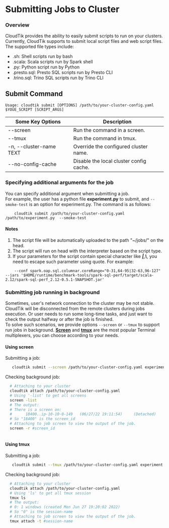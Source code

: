 # Submitting Jobs to Cluster

### Overview
CloudTik provides the ability to easily submit scripts to run on your clusters. Currently, CloudTik supports to submit local script files and web script files.
The supported file types include:
- .sh: Shell scripts run by bash
- .scala: Scala scripts run by Spark shell
- .py: Python script run by Python
- .presto.sql: Presto SQL scripts run by Presto CLI
- .trino.sql: Trino SQL scripts run by Trino CLI

## Submit Command


```
Usage: cloudtik submit [OPTIONS] /path/to/your-cluster-config.yaml $YOUE_SCRIPT [SCRIPT_ARGS]
```

| Some Key Options        | Description|
|-------------------------|---|
| --screen                |Run the command in a screen.|
| --tmux                  |Run the command in tmux.|
| -n, --cluster-name TEXT |Override the configured cluster name.|
| --no-config-cache       |Disable the local cluster config cache.|



### Specifying additional arguments for the job

You can specify additional argument when submitting a job.  
For example, the user has a python file **experiment.py** to submit, and `--smoke-test` is an option for experiment.py. The command is as follows:
```
    cloudtik submit /path/to/your-cluster-config.yaml /path/to/experiment.py  --smoke-test
```
#### Notes 
1. The script file will be automatically uploaded to the path "~/jobs/" on the head.
2. The script will run on head with the interpreter based on the script type.
3. If your parameters for the script contain special character like ***|,\\***, you need to escape such parameter using quote.
 For example:
```    
    --conf spark.oap.sql.columnar.coreRange="0-31,64-95|32-63,96-127"  --jars '$HOME/runtime/benchmark-tools/spark-sql-perf/target/scala-2.12/spark-sql-perf_2.12-0.5.1-SNAPSHOT.jar'
```  


### Submitting job running in background
    
Sometimes, user's network connection to the cluster may be not stable. CloudTik will be disconnected from the remote clusters during jobs execution.
Or user needs to run some long-time tasks, and just want to check the output halfway or after the job is finished.  
To solve such scenarios, we provide options `--screen` or `--tmux` to support run jobs in background. 
**[Screen](https://www.gnu.org/software/screen/manual/screen.html)** and **[tmux](https://github.com/tmux/tmux/wiki/Getting-Started)** are the most popular Terminal multiplexers, you can choose according to your needs.

####  Using screen
Submitting a job:
```bash
   cloudtik submit --screen /path/to/your-cluster-config.yaml experiment.py
```
Checking background job:
```bash
  # Attaching to your cluster
  cloudtik attach /path/to/your-cluster-config.yaml 
  # Using '-list' to get all screens
  screen -list
  # The output:
  # There is a screen on:
  #      18400..ip-10-10-0-149   (06/27/22 19:11:54)     (Detached)
  # So "18400" is the screen_id
  # Attaching to job screen to view the output of the job.
  screen -r #screen_id
  
```


####  Using tmux
Submitting a job:
```bash
   cloudtik submit --tmux /path/to/your-cluster-config.yaml experiment.py
```
Checking background job:
```bash
  # Attaching to your cluster
  cloudtik attach /path/to/your-cluster-config.yaml 
  # Using 'ls' to get all tmux session
  tmux ls
  # The output:
  # 0: 1 windows (created Mon Jun 27 19:20:02 2022)
  # So "0" is the session-name
  # Attaching to job screen to view the output of the job.
  tmux attach -t #session-name
  
```


